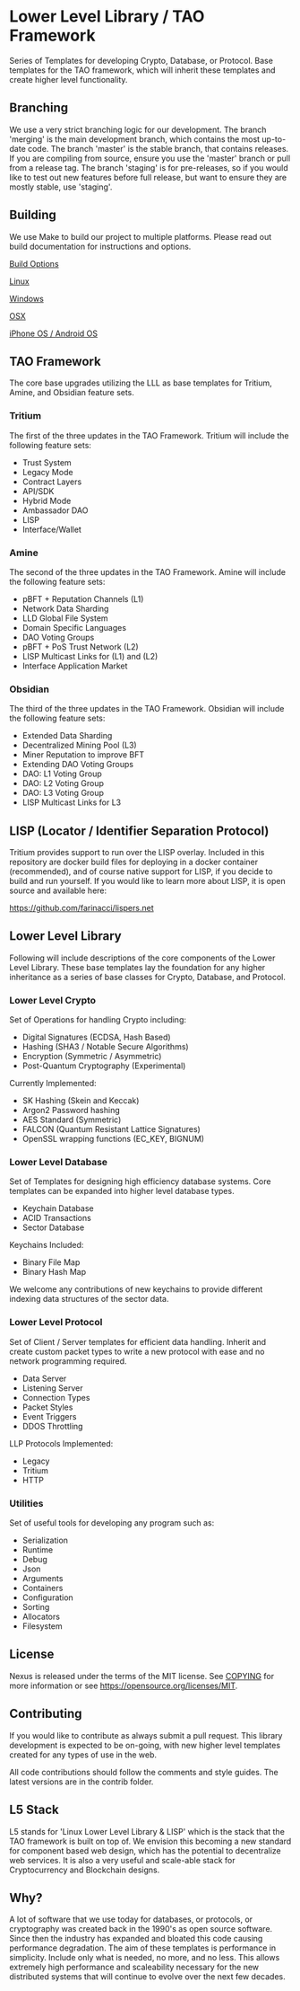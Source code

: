 # Lower Level Library / TAO Framework

Series of Templates for developing Crypto, Database, or Protocol. Base templates for the TAO framework, which will inherit these templates and create higher level functionality.

## Branching

We use a very strict branching logic for our development. The branch 'merging' is the main development branch, which contains the most up-to-date code. The branch 'master' is the stable branch, that contains releases. If you are compiling from source, ensure you use the 'master' branch or pull from a release tag. The branch 'staging' is for pre-releases, so if you would like to test out new features before full release, but want to ensure they are mostly stable, use 'staging'.

## Building

We use Make to build our project to multiple platforms. Please read out build documentation for instructions and options.

[Build Options](docs/build-params-reference.md)

[Linux](docs/build-linux.md)

[Windows](docs/build-win.md)

[OSX](docs/build-osx.md)

[iPhone OS / Android OS](docs/build-mobile.md)

## TAO Framework

The core base upgrades utilizing the LLL as base templates for Tritium, Amine, and Obsidian feature sets.

### Tritium

The first of the three updates in the TAO Framework. Tritium will include the following feature sets:

- Trust System
- Legacy Mode
- Contract Layers
- API/SDK
- Hybrid Mode
- Ambassador DAO
- LISP
- Interface/Wallet

### Amine

The second of the three updates in the TAO Framework. Amine will include the following feature sets:

- pBFT + Reputation Channels (L1)
- Network Data Sharding
- LLD Global File System
- Domain Specific Languages
- DAO Voting Groups
- pBFT + PoS Trust Network (L2)
- LISP Multicast Links for (L1) and (L2)
- Interface Application Market

### Obsidian

The third of the three updates in the TAO Framework. Obsidian will include the following feature sets:

- Extended Data Sharding
- Decentralized Mining Pool (L3)
- Miner Reputation to improve BFT
- Extending DAO Voting Groups
- DAO: L1 Voting Group
- DAO: L2 Voting Group
- DAO: L3 Voting Group
- LISP Multicast Links for L3

## LISP (Locator / Identifier Separation Protocol)

Tritium provides support to run over the LISP overlay. Included in this repository are docker build files for deploying in a docker container (recommended), and of course native support for LISP, if you decide to build and run yourself. If you would like to learn more about LISP, it is open source and available here:

https://github.com/farinacci/lispers.net

## Lower Level Library

Following will include descriptions of the core components of the Lower Level Library. These base templates lay the foundation for any higher inheritance as a series of base classes for Crypto, Database, and Protocol.

### Lower Level Crypto

Set of Operations for handling Crypto including:

- Digital Signatures (ECDSA, Hash Based)
- Hashing (SHA3 / Notable Secure Algorithms)
- Encryption (Symmetric / Asymmetric)
- Post-Quantum Cryptography (Experimental)

Currently Implemented:

- SK Hashing (Skein and Keccak)
- Argon2 Password hashing
- AES Standard (Symmetric)
- FALCON (Quantum Resistant Lattice Signatures)
- OpenSSL wrapping functions (EC_KEY, BIGNUM)

### Lower Level Database

Set of Templates for designing high efficiency database systems. Core templates can be expanded into higher level database types.

- Keychain Database
- ACID Transactions
- Sector Database

Keychains Included:

- Binary File Map
- Binary Hash Map

We welcome any contributions of new keychains to provide different indexing data structures of the sector data.

### Lower Level Protocol

Set of Client / Server templates for efficient data handling. Inherit and create custom packet types to write a new protocol with ease and no network programming required.

- Data Server
- Listening Server
- Connection Types
- Packet Styles
- Event Triggers
- DDOS Throttling

LLP Protocols Implemented:

- Legacy
- Tritium
- HTTP

### Utilities

Set of useful tools for developing any program such as:

- Serialization
- Runtime
- Debug
- Json
- Arguments
- Containers
- Configuration
- Sorting
- Allocators
- Filesystem

## License

Nexus is released under the terms of the MIT license. See [COPYING](COPYING.MD) for more
information or see https://opensource.org/licenses/MIT.

## Contributing

If you would like to contribute as always submit a pull request. This library development is expected to be on-going, with new higher level templates created for any types of use in the web.

All code contributions should follow the comments and style guides. The latest versions are in the contrib folder.

## L5 Stack

L5 stands for 'Linux Lower Level Library & LISP' which is the stack that the TAO framework is built on top of.
We envision this becoming a new standard for component based web design, which has the potential to decentralize web services.
It is also a very useful and scale-able stack for Cryptocurrency and Blockchain designs.

## Why?

A lot of software that we use today for databases, or protocols, or cryptography was created back in the 1990's as open source software. Since then the industry has expanded and bloated this code causing performance degradation. The aim of these templates is performance in simplicity. Include only what is needed, no more, and no less. This allows extremely high performance and scaleability necessary for the new distributed systems that will continue to evolve over the next few decades.

